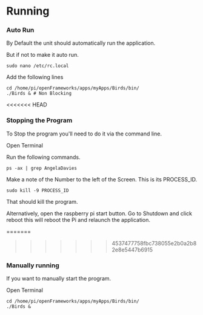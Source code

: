 # Running

### Auto Run

By Default the unit should automatically run the application.

But if not to make it auto run.

`sudo nano /etc/rc.local`

Add the following lines

```
cd /home/pi/openFrameworks/apps/myApps/Birds/bin/
./Birds & # Non Blocking
```

<<<<<<< HEAD
### Stopping the Program

To Stop the program you'll need to do it via the command line.

Open Terminal

Run the following commands.

```
ps -ax | grep AngelaDavies
```

Make a note of the Number to the left of the Screen. This is its PROCESS_ID.

``` 
sudo kill -9 PROCESS_ID
```

That should kill the program.

Alternatively, open the raspberry pi start button. Go to Shutdown and click reboot this will reboot the Pi and relaunch the application.

=======
>>>>>>> 4537477758fbc738055e2b0a2b82e8e5447b6915
### Manually running

If you want to manually start the program.

Open Terminal 

```
cd /home/pi/openFrameworks/apps/myApps/Birds/bin/
./Birds &
```
